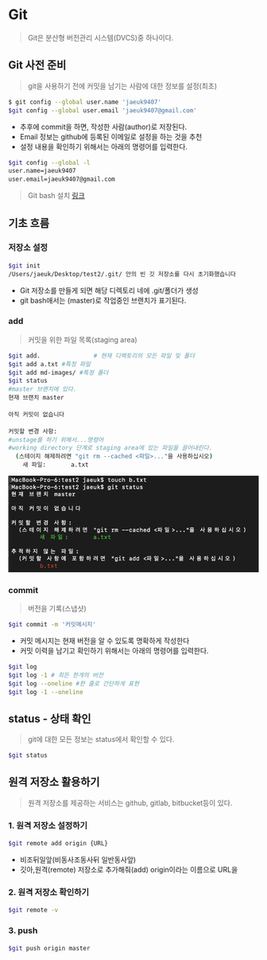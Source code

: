 # Git

>  Git은 분산형 버전관리 시스템(DVCS)중 하나이다.

## Git 사전 준비

> git을 사용하기 전에 커밋을 남기는 사람에 대한 정보를 설정(최초)



```bash
$ git config --global user.name 'jaeuk9407'
$git config --global user.email 'jaeuk9407@gmail.com'
```

* 추후에 commit을 하면, 작성한 사람(author)로 저장된다.
* Email 정보는 github에 등록된 이메일로 설정을 하는 것을 추천
* 설정 내용을 확인하기 위해서는 아래의 명령어를 입력한다.

```bash
$git config --global -l
user.name=jaeuk9407
user.email=jaeuk9407@gmail.com
```

> Git bash 설치 [링크](#https://gitforwindows.org/ )

## 기초 흐름



### 저장소 설정

```bash
$git init
/Users/jaeuk/Desktop/test2/.git/ 안의 빈 깃 저장소를 다시 초기화했습니다
```

* Git 저장소를 만들게 되면 해당 디렉토리 네에 .git/폴더가 생성
* git bash애서는 (master)로 작업중인 브랜치가 표기된다.

### add

> 커밋을 위한 파일 목록(staging area)

```bash
$git add.				# 현재 디렉토리의 모든 파일 및 폴더
$git add a.txt #특정 파일
$git add md-images/ #특정 폴더
$git status
#master 브랜치에 있다.
현재 브랜치 master

아직 커밋이 없습니다

커밋할 변경 사항:
#unstage를 하기 위해서...명령어
#working directory 단계로 staging area에 있는 파일을 끌어내린다.
  (스테이지 해제하려면 "git rm --cached <파일>..."을 사용하십시오)
	새 파일:       a.txt
```

![img]($md-images/RqQG78Jp6PtX2nlg8WnY4I7xrqR5qPKEppVwOz8vHH5GiRqHMQzurMobDaCDGPYh2G2i1kEvCQmhvaojO_kQn2vRpxBCP2s7DfuJV7HF0936A40cTwQinPc5BwJ-_IhHTnXOOBCb.png)



### commit

> 버전을 기록(스냅샷)

```bash
$git commit -m '커밋메시지'
```

* 커밋 메시지는 현재 버전을 알 수 있도록 명확하게 작성한다
* 커밋 이력을 남기고 확인하기 위해서는 아래의 명령어를 입력한다.

```bash
$git log
$git log -1 # 최든 한개의 버전
$git log --oneline #한 줄로 간단하게 표현
$git log -1 --oneline
```

## status - 상태 확인

> git에 대한 모든 정보는 status에서 확인할 수 있다.

```bash
$git status
```



## 원격 저장소 활용하기

> 원격 저장소를 제공하는 서비스는 github, gitlab, bitbucket등이 있다.

### 1. 원격 저장소 설정하기

```bash
$git remote add origin {URL}
```

* 비조뒤일앞(비동사조동사뒤 일반동사앞)
* 깃아,원격(remote) 저장소로 추가해줘(add) origin이라는 이름으로 URL을

### 2. 원격 저장소 확인하기

```bash
$git remote -v
```



### 3. push

```bash
$git push origin master
```

